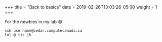 +++
title = "Back to basics"
date = 2019-02-26T13:03:26-05:00
weight = 1
+++

For the newbies in my lab  :sweat_smile:



```
ssh username@cedar.computecanada.ca
lol @ tis jk
```



